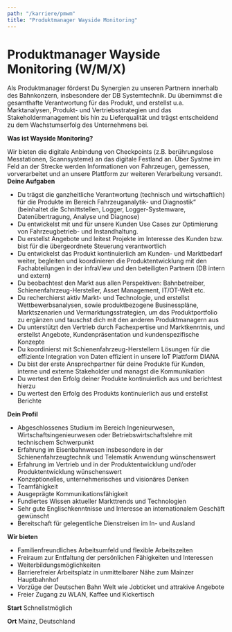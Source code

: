 ```yaml
---
path: "/karriere/pmwm"
title: "Produktmanager Wayside Monitoring"
---
```


# Produktmanager Wayside Monitoring (W/M/X)

Als Produktmanager förderst Du Synergien zu unseren Partnern innerhalb des Bahnkonzern, insbesondere der DB Systemtechnik. Du übernimmst die gesamthafte Verantwortung für das Produkt, und erstellst u.a. Marktanalysen, Produkt- und Vertriebsstrategien und das Stakeholdermanagement bis hin zu Lieferqualität und trägst entscheidend zu dem Wachstumserfolg des Unternehmens bei. 

**Was ist Wayside Monitoring?**

Wir bieten die digitale Anbindung von Checkpoints (z.B. berührungslose Messtationen, Scannsysteme) an das digitale Festland an. Über Systme im Feld an der Strecke werden Informationen von Fahrzeugen, gemessen, vorverarbeitet und an unsere Plattform zur weiteren Verarbeitung versandt.
**Deine Aufgaben**
- Du trägst die ganzheitliche Verantwortung (technisch und wirtschaftlich) für die Produkte im Bereich Fahrzeuganalytik- und Diagnostik“ (beinhaltet die Schnittstellen, Logger, Logger-Systemware, Datenübertragung, Analyse und Diagnose) 
- Du entwickelst mit und für unsere Kunden Use Cases zur Optimierung von Fahrzeugbetrieb- und Instandhaltung. 
- Du erstellst Angebote und leitest Projekte im Interesse des Kunden bzw. bist für die übergeordnete Steuerung verantwortlich
- Du entwickelst das Produkt kontinuierlich am Kunden- und Marktbedarf weiter, begleiten und koordinieren die Produktentwicklung mit den Fachabteilungen in der infraView und den beteiligten Partnern (DB intern und extern)
- Du beobachtest den Markt aus allen Perspektiven: Bahnbetreiber, Schienenfahrzeug-Hersteller, Asset Management, IT/OT-Welt etc. 
- Du recherchierst aktiv Markt- und Technologie, und erstellst Wettbewerbsanalysen, sowie produktbezogene Businesspläne, Marktszenarien und Vermarktungsstrategien, um das Produktportfolio zu ergänzen und tauschst dich mit den anderen Produktmanagern aus
- Du unterstützt den Vertrieb durch Fachexpertise und Marktkenntnis, und erstellst Angebote, Kundenpräsentation und kundenspezifische Konzepte
- Du koordinierst mit Schienenfahrzeug-Herstellern Lösungen für die effiziente Integration von Daten effizient in unsere IoT Plattform DIANA 
- Du bist der erste Ansprechpartner für deine Produkte für Kunden, interne und externe Stakeholder und managst die Kommunikation
- Du wertest den Erfolg deiner Produkte kontinuierlich aus und berichtest hierzu
- Du wertest den Erfolg des Produkts kontinuierlich aus und erstellst Berichte

**Dein Profil**
- Abgeschlossenes Studium im Bereich Ingenieurwesen, Wirtschaftsingenieurwesen oder Betriebswirtschaftslehre mit technischem Schwerpunkt
- Erfahrung im Eisenbahnwesen insbesondere in der Schienenfahrzeugtechnik und Telematik Anwendung wünschenswert                                       
- Erfahrung im Vertrieb und in der Produktentwicklung und/oder Produktentwicklung wünschenswert 
- Konzeptionelles, unternehmerisches und visionäres Denken
- Teamfähigkeit
- Ausgeprägte Kommunikationsfähigkeit
- Fundiertes Wissen aktueller Markttrends und Technologien
- Sehr gute Englischkenntnisse und Interesse an internationalem Geschäft gewünscht
- Bereitschaft für gelegentliche Dienstreisen im In- und Ausland

**Wir bieten**
- Familienfreundliches Arbeitsumfeld und flexible Arbeitszeiten
- Freiraum zur Entfaltung der persönlichen Fähigkeiten und Interessen
- Weiterbildungsmöglichkeiten
- Barrierefreier Arbeitsplatz in unmittelbarer Nähe zum Mainzer Hauptbahnhof
- Vorzüge der Deutschen Bahn Welt wie Jobticket und attrakive Angebote
- Freier Zugang zu WLAN, Kaffee und Kickertisch

**Start**
Schnellstmöglich

**Ort**
Mainz, Deutschland
